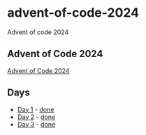# advent-of-code-2024
Advent of code 2024

## Advent of Code 2024
[Advent of Code 2024](https://adventofcode.com/2024)

## Days
- [Day 1](https://adventofcode.com/2024/day/1) - [done](day-1/)
- [Day 2](https://adventofcode.com/2024/day/2) - [done](day-2/)
- [Day 3](https://adventofcode.com/2024/day/3) - [done](day-3/)